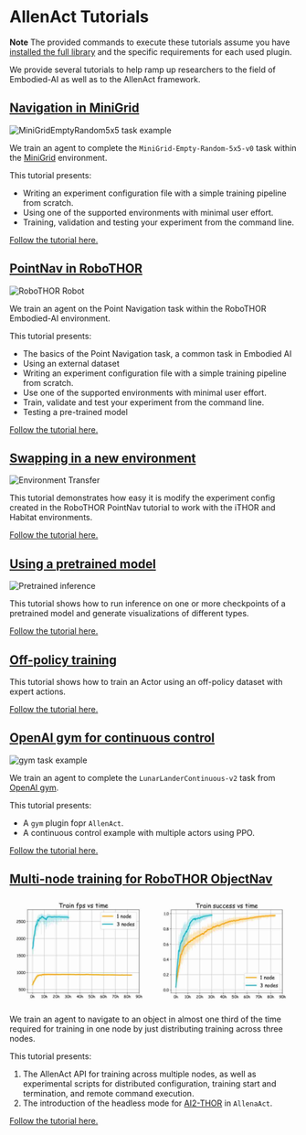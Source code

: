 # AllenAct Tutorials

**Note** The provided commands to execute these tutorials assume you have
[installed the full library](../installation/installation-allenact.md#full-library)
and the specific requirements for each used plugin.

We provide several tutorials to help ramp up researchers to the field of Embodied-AI as well as to the AllenAct framework.

## [Navigation in MiniGrid](../tutorials/minigrid-tutorial.md)

![MiniGridEmptyRandom5x5 task example](../img/minigrid_environment.png)

We train an agent to complete the `MiniGrid-Empty-Random-5x5-v0` task within the [MiniGrid](https://github.com/maximecb/gym-minigrid) environment. 

This tutorial presents:

* Writing an experiment configuration file with a simple training pipeline from scratch.
* Using one of the supported environments with minimal user effort.
* Training, validation and testing your experiment from the command line.

[Follow the tutorial here.](../tutorials/minigrid-tutorial.md)


## [PointNav in RoboTHOR](../tutorials/training-a-pointnav-model.md)

![RoboTHOR Robot](../img/RoboTHOR_robot.jpg)

We train an agent on the Point Navigation task within the RoboTHOR Embodied-AI environment.

This tutorial presents:

* The basics of the Point Navigation task, a common task in Embodied AI
* Using an external dataset
* Writing an experiment configuration file with a simple training pipeline from scratch.
* Use one of the supported environments with minimal user effort.
* Train, validate and test your experiment from the command line.
* Testing a pre-trained model

[Follow the tutorial here.](../tutorials/training-a-pointnav-model.md)


## [Swapping in a new environment](../tutorials/transfering-to-a-different-environment-framework.md)

![Environment Transfer](../img/env_transfer.jpg)

This tutorial demonstrates how easy it is modify the experiment config created in the RoboTHOR PointNav tutorial to work with the iTHOR and Habitat environments. 

[Follow the tutorial here.](../tutorials/transfering-to-a-different-environment-framework.md)


## [Using a pretrained model](../tutorials/running-inference-on-a-pretrained-model.md)

![Pretrained inference](../img/viz_pretrained_2videos.jpg)

This tutorial shows how to run inference on one or more checkpoints of a pretrained model and generate
visualizations of different types.

[Follow the tutorial here.](../tutorials/running-inference-on-a-pretrained-model.md)


## [Off-policy training](../tutorials/offpolicy-tutorial.md)

This tutorial shows how to train an Actor using an off-policy dataset with expert actions.

[Follow the tutorial here.](../tutorials/offpolicy-tutorial.md)


## [OpenAI gym for continuous control](../tutorials/gym-tutorial.md)

![gym task example](../img/lunar_lander_continuous_demo.png)

We train an agent to complete the `LunarLanderContinuous-v2` task from
[OpenAI gym](https://gym.openai.com/envs/LunarLanderContinuous-v2). 

This tutorial presents:

* A `gym` plugin fopr `AllenAct`. 
* A continuous control example with multiple actors using PPO.

[Follow the tutorial here.](../tutorials/gym-tutorial.md)


<!---
## [OpenAI gym for MuJoCo](../tutorials/gym-mujoco-tutorial.md)

In this tutorial, we train a four-legged creature,
"ant", to walk forward as fast as possible in [MuJoCo](http://www.mujoco.org/).

[Follow the tutorial here.](../tutorials/gym-mujoco-tutorial.md)
--->


## [Multi-node training for RoboTHOR ObjectNav](../tutorials/distributed-objectnav-tutorial.md)

![training speedup](../img/multinode_training.jpg)

We train an agent to navigate to an object in almost one third of the time
required for training in one node by just distributing training across three
nodes. 

This tutorial presents:

1. The AllenAct API for training across multiple nodes, as well as
experimental scripts for distributed configuration, training start
and termination, and remote command execution.
2. The introduction of the headless mode for [AI2-THOR](https://ai2thor.allenai.org/) in `AllenaAct`.

[Follow the tutorial here.](../tutorials/distributed-objectnav-tutorial.md)
